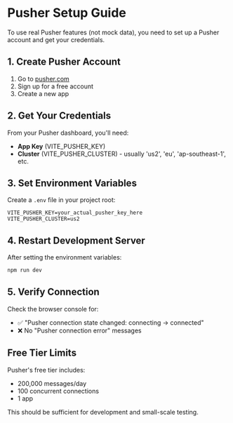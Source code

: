 # Pusher Setup Guide

To use real Pusher features (not mock data), you need to set up a Pusher account and get your credentials.

## 1. Create Pusher Account

1. Go to [pusher.com](https://pusher.com)
2. Sign up for a free account
3. Create a new app

## 2. Get Your Credentials

From your Pusher dashboard, you'll need:

- **App Key** (VITE_PUSHER_KEY)
- **Cluster** (VITE_PUSHER_CLUSTER) - usually 'us2', 'eu', 'ap-southeast-1', etc.

## 3. Set Environment Variables

Create a `.env` file in your project root:

```env
VITE_PUSHER_KEY=your_actual_pusher_key_here
VITE_PUSHER_CLUSTER=us2
```

## 4. Restart Development Server

After setting the environment variables:

```bash
npm run dev
```

## 5. Verify Connection

Check the browser console for:

- ✅ "Pusher connection state changed: connecting -> connected"
- ❌ No "Pusher connection error" messages

## Free Tier Limits

Pusher's free tier includes:

- 200,000 messages/day
- 100 concurrent connections
- 1 app

This should be sufficient for development and small-scale testing.
